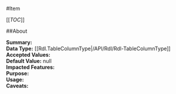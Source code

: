 #Item

[[_TOC_]]

##About

**Summary:**   
**Data Type:** [[Rdl.TableColumnType|/API/Rdl/Rdl-TableColumnType]]  
**Accepted Values:**   
**Default Value:** null  
**Impacted Features:**   
**Purpose:**   
**Usage:**   
**Caveats:**   

